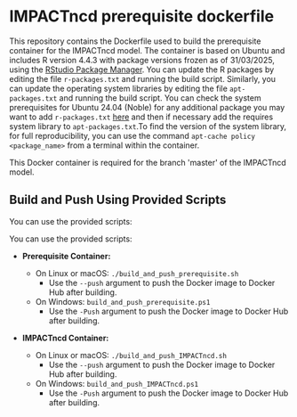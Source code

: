 # IMPACTncd prerequisite dockerfile

This repository contains the Dockerfile used to build the prerequisite container for the IMPACTncd model. The container is based on Ubuntu and includes R version 4.4.3 with package versions frozen as of 31/03/2025, using the [RStudio Package Manager](https://packagemanager.posit.co/client/#/). You can update the R packages by editing the file `r-packages.txt` and running the build script. Similarly, you can update the operating system libraries by editing the file `apt-packages.txt` and running the build script. You can check the system prerequisites for Ubuntu 24.04 (Noble)  for any additional package you may want to add `r-packages.txt` [here](https://packagemanager.posit.co/client/#/repos/cran/packages/overview?search=) and then if necessary add the requires system library to `apt-packages.txt`.To find the version of the system library, for full reproducibility, you can use the command `apt-cache policy <package_name>` from a terminal within the container.

This Docker container is required for the branch 'master' of the IMPACTncd model.

## Build and Push Using Provided Scripts

You can use the provided scripts:

You can use the provided scripts:

- **Prerequisite Container:**
  - On Linux or macOS: `./build_and_push_prerequisite.sh`
    - Use the `--push` argument to push the Docker image to Docker Hub after building.
  - On Windows: `build_and_push_prerequisite.ps1`
    - Use the `-Push` argument to push the Docker image to Docker Hub after building.

- **IMPACTncd Container:**
  - On Linux or macOS: `./build_and_push_IMPACTncd.sh`
    - Use the `--push` argument to push the Docker image to Docker Hub after building.
  - On Windows: `build_and_push_IMPACTncd.ps1`
    - Use the `-Push` argument to push the Docker image to Docker Hub after building.

